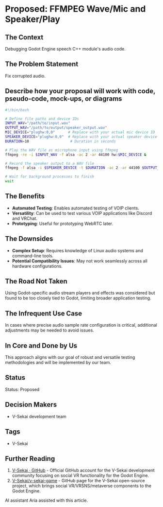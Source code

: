 # Proposed: FFMPEG Wave/Mic and Speaker/Play

## The Context

Debugging Godot Engine speech C++ module's audio code.

## The Problem Statement

Fix corrupted audio.

## Describe how your proposal will work with code, pseudo-code, mock-ups, or diagrams

```bash
#!/bin/bash

# Define file paths and device IDs
INPUT_WAV="/path/to/input.wav"
OUTPUT_WAV="/path/to/output/speaker_output.wav"
MIC_DEVICE="plughw:0,0"      # Replace with your actual mic device ID
SPEAKER_DEVICE="plughw:0,0"  # Replace with your actual speaker device ID
DURATION=10                   # Duration in seconds

# Play the WAV file as microphone input using ffmpeg
ffmpeg -re -i $INPUT_WAV -f alsa -ac 2 -ar 44100 hw:$MIC_DEVICE &

# Record the speaker output to a WAV file
ffmpeg -f alsa -i $SPEAKER_DEVICE -t $DURATION -ac 2 -ar 44100 $OUTPUT_WAV

# Wait for background processes to finish
wait
```

## The Benefits

- **Automated Testing**: Enables automated testing of VOIP clients.
- **Versatility**: Can be used to test various VOIP applications like Discord and VRChat.
- **Prototyping**: Useful for prototyping WebRTC later.

## The Downsides

- **Complex Setup**: Requires knowledge of Linux audio systems and command-line tools.
- **Potential Compatibility Issues**: May not work seamlessly across all hardware configurations.

## The Road Not Taken

Using Godot-specific audio stream players and effects was considered but found to be too closely tied to Godot, limiting broader application testing.

## The Infrequent Use Case

In cases where precise audio sample rate configuration is critical, additional adjustments may be needed to avoid issues.

## In Core and Done by Us

This approach aligns with our goal of robust and versatile testing methodologies and will be implemented by our team.

## Status

Status: Proposed <!-- Draft | Proposed | Rejected | Accepted | Deprecated | Superseded by -->

## Decision Makers

- V-Sekai development team

## Tags

- V-Sekai

## Further Reading

1. [V-Sekai · GitHub](https://github.com/v-sekai) - Official GitHub account for the V-Sekai development community focusing on social VR functionality for the Godot Engine.
2. [V-Sekai/v-sekai-game](https://github.com/v-sekai/v-sekai-game) - GitHub page for the V-Sekai open-source project, which brings social VR/VRSNS/metaverse components to the Godot Engine.

AI assistant Aria assisted with this article.
